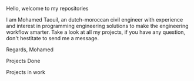 Hello, welcome to my repositories

I am Mohamed Taouil, an dutch-moroccan civil engineer with experience and interest in programming engineering solutions to make the engineering workflow smarter.
Take a look at all my projects, if you have any question, don't hestitate to send me a message.

Regards,
Mohamed

Projects Done


Projects in work

